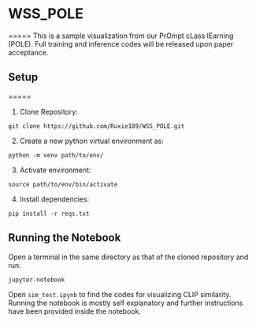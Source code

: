 # WSS_POLE
=====
This is a sample visualization from our  PrOmpt cLass lEarning (POLE). Full training and inference codes will be released upon paper acceptance.


## Setup
=====

1. Clone Repository:
```
git clone https://github.com/Ruxie189/WSS_POLE.git
```

2. Create a new python virtual environment as: 
```
python -m venv path/to/env/
```

3. Activate environment:
```
source path/to/env/bin/activate
```

4. Install dependencies:
```
pip install -r reqs.txt
```

## Running the Notebook
Open a terminal in the same directory as that of the cloned repository and run:
```
jupyter-notebook
```
Open ```sim_test.ipynb``` to find the codes for visualizing CLIP similarity. Running the notebook is mostly self explanatory and further instructions have been provided inside the notebook.